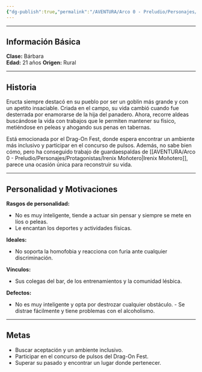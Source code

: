 ```yaml
---
{"dg-publish":true,"permalink":"/AVENTURA/Arco 0 - Preludio/Personajes/Protagonistas/Eructa/","tags":["protagonistas"]}
---
```


***
## Información Básica
**Clase:** Bárbara  
**Edad:**   21 años
**Origen:** Rural

***
## Historia

Eructa siempre destacó en su pueblo por ser un goblin más grande y con un apetito insaciable. Criada en el campo, su vida cambió cuando fue desterrada por enamorarse de la hija del panadero. Ahora, recorre aldeas buscándose la vida con trabajos que le permiten mantener su físico, metiéndose en peleas y ahogando sus penas en tabernas.

Está emocionada por el Drag-On Fest, donde espera encontrar un ambiente más inclusivo y participar en el concurso de pulsos. Además, no sabe bien cómo, pero ha conseguido trabajo de guardaespaldas de [[AVENTURA/Arco 0 - Preludio/Personajes/Protagonistas/Irenix Moñotero\|Irenix Moñotero]], parece una ocasión única para reconstruir su vida.

***
## Personalidad y Motivaciones

**Rasgos de personalidad:**
- No es muy inteligente, tiende a actuar sin pensar y siempre se mete en líos o peleas.
- Le encantan los deportes y actividades físicas.

**Ideales:**
- No soporta la homofobia y reacciona con furia ante cualquier discriminación.

**Vínculos:**
- Sus colegas del bar, de los entrenamientos y la comunidad lésbica.

**Defectos:**
- No es muy inteligente y opta por destrozar cualquier obstáculo. - Se distrae fácilmente y tiene problemas con el alcoholismo.

***
## Metas
- Buscar aceptación y un ambiente inclusivo.
- Participar en el concurso de pulsos del Drag-On Fest.
- Superar su pasado y encontrar un lugar donde pertenecer.
